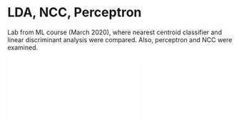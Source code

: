 # LDA, NCC, Perceptron
Lab from ML course (March 2020), where nearest centroid classifier and linear discriminant analysis were compared. Also, perceptron and NCC were examined.

<object data="./lda_vs_ncc/ncc-lda-comparison.pdf" type="application/pdf" width="700px" height="700px">
    <embed src="./lda_vs_ncc/ncc-lda-comparison.pdf">
    </embed>
</object>
